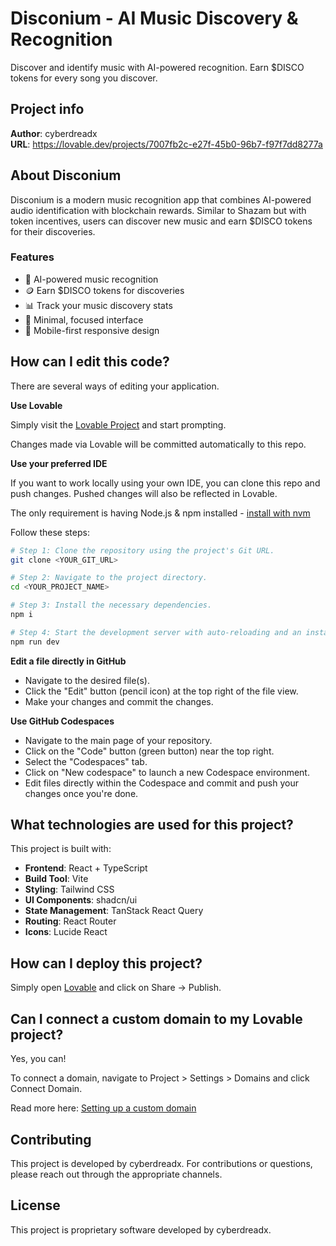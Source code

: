 
# Disconium - AI Music Discovery & Recognition

Discover and identify music with AI-powered recognition. Earn $DISCO tokens for every song you discover.

## Project info

**Author**: cyberdreadx  
**URL**: https://lovable.dev/projects/7007fb2c-e27f-45b0-96b7-f97f7dd8277a

## About Disconium

Disconium is a modern music recognition app that combines AI-powered audio identification with blockchain rewards. Similar to Shazam but with token incentives, users can discover new music and earn $DISCO tokens for their discoveries.

### Features

- 🎵 AI-powered music recognition
- 🪙 Earn $DISCO tokens for discoveries
- 📊 Track your music discovery stats
- 🎯 Minimal, focused interface
- 📱 Mobile-first responsive design

## How can I edit this code?

There are several ways of editing your application.

**Use Lovable**

Simply visit the [Lovable Project](https://lovable.dev/projects/7007fb2c-e27f-45b0-96b7-f97f7dd8277a) and start prompting.

Changes made via Lovable will be committed automatically to this repo.

**Use your preferred IDE**

If you want to work locally using your own IDE, you can clone this repo and push changes. Pushed changes will also be reflected in Lovable.

The only requirement is having Node.js & npm installed - [install with nvm](https://github.com/nvm-sh/nvm#installing-and-updating)

Follow these steps:

```sh
# Step 1: Clone the repository using the project's Git URL.
git clone <YOUR_GIT_URL>

# Step 2: Navigate to the project directory.
cd <YOUR_PROJECT_NAME>

# Step 3: Install the necessary dependencies.
npm i

# Step 4: Start the development server with auto-reloading and an instant preview.
npm run dev
```

**Edit a file directly in GitHub**

- Navigate to the desired file(s).
- Click the "Edit" button (pencil icon) at the top right of the file view.
- Make your changes and commit the changes.

**Use GitHub Codespaces**

- Navigate to the main page of your repository.
- Click on the "Code" button (green button) near the top right.
- Select the "Codespaces" tab.
- Click on "New codespace" to launch a new Codespace environment.
- Edit files directly within the Codespace and commit and push your changes once you're done.

## What technologies are used for this project?

This project is built with:

- **Frontend**: React + TypeScript
- **Build Tool**: Vite
- **Styling**: Tailwind CSS
- **UI Components**: shadcn/ui
- **State Management**: TanStack React Query
- **Routing**: React Router
- **Icons**: Lucide React

## How can I deploy this project?

Simply open [Lovable](https://lovable.dev/projects/7007fb2c-e27f-45b0-96b7-f97f7dd8277a) and click on Share → Publish.

## Can I connect a custom domain to my Lovable project?

Yes, you can!

To connect a domain, navigate to Project > Settings > Domains and click Connect Domain.

Read more here: [Setting up a custom domain](https://docs.lovable.dev/tips-tricks/custom-domain#step-by-step-guide)

## Contributing

This project is developed by cyberdreadx. For contributions or questions, please reach out through the appropriate channels.

## License

This project is proprietary software developed by cyberdreadx.

